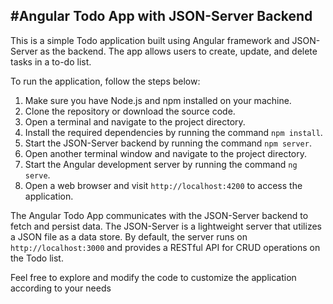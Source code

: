 #Angular Todo App with JSON-Server Backend
-------------------------------------------

This is a simple Todo application built using Angular framework and JSON-Server as the backend. The app allows users to create, update, and delete tasks in a to-do list.

To run the application, follow the steps below:

1.  Make sure you have Node.js and npm installed on your machine.
2.  Clone the repository or download the source code.
3.  Open a terminal and navigate to the project directory.
4.  Install the required dependencies by running the command `npm install`.
5.  Start the JSON-Server backend by running the command `npm server`.
6.  Open another terminal window and navigate to the project directory.
7.  Start the Angular development server by running the command `ng serve`.
8.  Open a web browser and visit `http://localhost:4200` to access the application.

The Angular Todo App communicates with the JSON-Server backend to fetch and persist data. The JSON-Server is a lightweight server that utilizes a JSON file as a data store. By default, the server runs on `http://localhost:3000` and provides a RESTful API for CRUD operations on the Todo list.

Feel free to explore and modify the code to customize the application according to your needs
